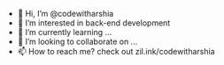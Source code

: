 - 👋 Hi, I’m @codewitharshia
- 👀 I’m interested in back-end development
- 🌱 I’m currently learning ...
- 💞️ I’m looking to collaborate on ...
- 📫 How to reach me? check out zil.ink/codewitharshia

<!---
codewitharshia/codewitharshia is a ✨ special ✨ repository because its `README.md` (this file) appears on your GitHub profile.
You can click the Preview link to take a look at your changes.
--->
